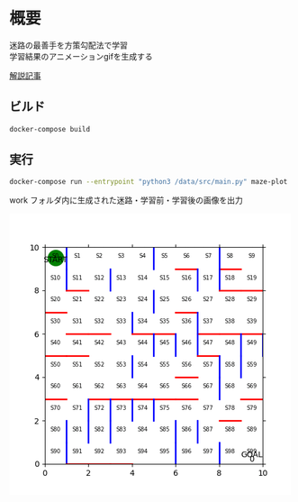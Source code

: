 # 概要

迷路の最善手を方策勾配法で学習  
学習結果のアニメーションgifを生成する

[解説記事](https://www.du-soleil.com/entry/maze-lerning)

## ビルド

```bash
docker-compose build
```

## 実行

```bash
docker-compose run --entrypoint "python3 /data/src/main.py" maze-plot
```

work フォルダ内に生成された迷路・学習前・学習後の画像を出力

![結果例](/sample.gif)
